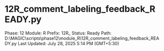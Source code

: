 # 12R_comment_labeling_feedback_READY.py

Phase: 12
Module: R
Prefix: 12R_
Status: Ready
Path: D:\MAGIC\scripts\phase12\module_R\12R_comment_labeling_feedback_READY.py
Last Updated: July 28, 2025 5:14 PM (GMT+5:30)
